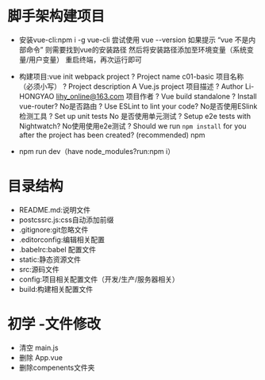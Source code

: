 # 脚手架构建项目
- 安装vue-cli:npm i -g vue-cli
  尝试使用 vue --version
  如果提示 “vue 不是内部命令”
  则需要找到vue的安装路径
  然后将安装路径添加至环境变量（系统变量/用户变量）
  重启终端，再次运行即可
- 构建项目:vue init webpack project
    ? Project name c01-basic 项目名称（必须小写）
    ? Project description A Vue.js project 项目描述
    ? Author Li-HONGYAO <lihy_online@163.com> 项目作者
    ? Vue build standalone 
    ? Install vue-router? No是否路由
    ? Use ESLint to lint your code? No是否使用ESlink 检测工具
    ? Set up unit tests No 是否使用单元测试
    ? Setup e2e tests with Nightwatch? No使用使用e2e测试
    ? Should we run `npm install` for you after the project has been created? (recommended) npm

- npm run dev（have node_modules?run:npm i）

# 目录结构
- README.md:说明文件
- postcssrc.js:css自动添加前缀
- .gitignore:git忽略文件
- .editorconfig:编辑相关配置
- .babelrc:babel 配置文件
- static:静态资源文件
- src:源码文件
- config:项目相关配置文件（开发/生产/服务器相关）
- build:构建相关配置文件

# 初学 -文件修改
- 清空 main.js
- 删除 App.vue
- 删除compenents文件夹